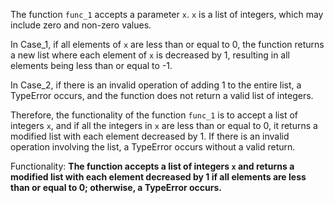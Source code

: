 The function `func_1` accepts a parameter `x`. `x` is a list of integers, which may include zero and non-zero values. 

In Case_1, if all elements of `x` are less than or equal to 0, the function returns a new list where each element of `x` is decreased by 1, resulting in all elements being less than or equal to -1. 

In Case_2, if there is an invalid operation of adding 1 to the entire list, a TypeError occurs, and the function does not return a valid list of integers.

Therefore, the functionality of the function `func_1` is to accept a list of integers `x`, and if all the integers in `x` are less than or equal to 0, it returns a modified list with each element decreased by 1. If there is an invalid operation involving the list, a TypeError occurs without a valid return. 

Functionality: **The function accepts a list of integers `x` and returns a modified list with each element decreased by 1 if all elements are less than or equal to 0; otherwise, a TypeError occurs.**